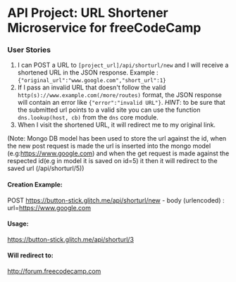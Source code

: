 # API Project: URL Shortener Microservice for freeCodeCamp


### User Stories

1. I can POST a URL to `[project_url]/api/shorturl/new` and I will receive a shortened URL in the JSON response. Example : `{"original_url":"www.google.com","short_url":1}`
2. If I pass an invalid URL that doesn't follow the valid `http(s)://www.example.com(/more/routes)` format, the JSON response will contain an error like `{"error":"invalid URL"}`. *HINT*: to be sure that the submitted url points to a valid site you can use the function `dns.lookup(host, cb)` from the `dns` core module.
3. When I visit the shortened URL, it will redirect me to my original link.

(Note: Mongo DB model has been used to store the url against the id, when the new post request is made the url is inserted into the mongo model (e.g:https://www.google.com) and when the get request is made against the respected id(e.g in model it is saved on id=5) it then it will redirect to the saved url (/api/shorturl/5))

#### Creation Example:

POST https://button-stick.glitch.me/api/shorturl/new - body (urlencoded) :  url=https://www.google.com

#### Usage:

https://button-stick.glitch.me/api/shorturl/3

#### Will redirect to:

http://forum.freecodecamp.com
